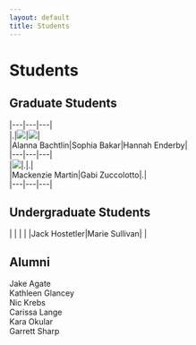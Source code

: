 ```yaml
---
layout: default
title: Students
---
```

# Students  
## Graduate Students  
|---|---|---|  
|.|![](https://duq.box.com/shared/static/tb3vouzzd5zaz2xah0959c9c9ja1pjga.jpg)|![](https://duq.box.com/shared/static/y2bk9ayfgihvn4dp2huxoyf4u19zkmui.jpeg)|  
|Alanna Bachtlin|Sophia Bakar|Hannah Enderby|  
|---|---|---|  
|![](https://duq.box.com/shared/static/5o7wptf4p65ttwnva3nd8tmkfhefgkqf.jpg)|.|.|  
|Mackenzie Martin|Gabi Zuccolotto|.|  
|---|---|---|  
## Undergraduate Students  
| | | |
|Jack Hostetler|Marie Sullivan| |
## Alumni  
Jake Agate  
Kathleen Glancey  
Nic Krebs  
Carissa Lange  
Kara Okular  
Garrett Sharp  